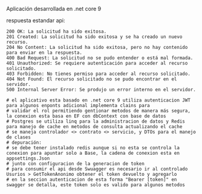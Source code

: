 Aplicación desarrollada en .net core 9

respuesta estandar api:

    200 OK: La solicitud ha sido exitosa.
    201 Created: La solicitud ha sido exitosa y se ha creado un nuevo recurso.
    204 No Content: La solicitud ha sido exitosa, pero no hay contenido para enviar en la respuesta.
    400 Bad Request: La solicitud no se pudo entender o está mal formada.
    401 Unauthorized: Se requiere autenticación para acceder al recurso solicitado.
    403 Forbidden: No tienes permiso para acceder al recurso solicitado.
    404 Not Found: El recurso solicitado no se pudo encontrar en el servidor.
    500 Internal Server Error: Se produjo un error interno en el servidor.

    # el aplicativo esta basado en .net core 9 utiliza autenticacion JWT para algunos enponts adicional implementa clains para 
    # validar el rol permitiendo gentionar metodos de manera más segura, la conexion esta basa en EF con dbContext con base de datos
    # Postgres se utiliza linq para la administracion de datos y Redis para manejo de cache en metodos de consulta actualizando el cache
    # se maneja controlador <> contrato <> servicio, y DTOs para el manejo de clases
    # depuración:
    # se debe tener instalado redis aunque si no esta se controla la conexion para apuntar solo a Base, la cadena de conexion esta en appsettings.Json 
    # junto con configuracion de la generacion de token
    # para consumir el api desde Swuagger es necesario ir al controlado Usurios > GetTokenAnonimo obtener el token devuelto y agregarlo
    # en la seccion autenticacion de esta forma "Bearer [token]" en swagger se detalla, este token solo es valido para algunos metodos
